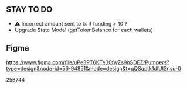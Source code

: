 ## STAY TO DO

- ⚠️ Incorrect amount sent to tx if funding > 10 ?
- Upgrade State Modal (getTokenBalance for each wallets)

## Figma

https://www.figma.com/file/uPe3PT6KTe30fwZs9hSDEZ/Pumpers?type=design&node-id=56-94851&mode=design&t=qQSqptk1dlUISnsu-0

256744
